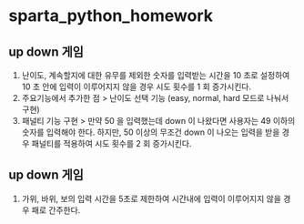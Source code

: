# sparta_python_homework

## up down 게임

1. 난이도, 계속할지에 대한 유무를 제외한 숫자를 입력받는 시간을 10 초로 설정하여 10 초 안에 입력이 이루어지지 않을 경우 시도 횟수를 1 회 증가시킨다.
2. 주요기능에서 추가한 점 > 난이도 선택 기능 (easy, normal, hard 모드로 나눠서 구현)
3. 패널티 기능 구현 > 만약 50 을 입력했는데 down 이 나왔다면 사용자는 49 이하의 숫자를 입력해야 한다.
   하지만, 50 이상의 무조건 down 이 나오는 입력을 받을 경우 패널티를 적용하여 시도 횟수를 2 회 증가시킨다.

## up down 게임

1. 가위, 바위, 보의 입력 시간을 5초로 제한하여 시간내에 입력이 이루어지지 않을 경우 패로 간주한다.
